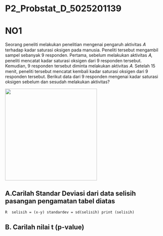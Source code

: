 # P2_Probstat_D_5025201139
# NO1
Seorang peneliti melakukan penelitian mengenai pengaruh aktivitas 𝐴 terhadap kadar saturasi oksigen pada manusia. Peneliti tersebut mengambil sampel sebanyak 9 responden. Pertama, sebelum melakukan aktivitas 𝐴, peneliti mencatat kadar saturasi oksigen dari 9 responden tersebut. Kemudian, 9 responden tersebut diminta melakukan aktivitas 𝐴. Setelah 15 menit, peneliti tersebut mencatat kembali kadar saturasi oksigen dari 9 responden tersebut. Berikut data dari 9 responden mengenai kadar saturasi oksigen sebelum dan sesudah melakukan aktivitas?

<img src= https://user-images.githubusercontent.com/74358409/170874495-dce7b56d-bfe2-4507-b6e7-c946d9aa02e7.png width="300">


## A.Carilah Standar Deviasi dari data selisih pasangan pengamatan tabel diatas

``R 
selisih = (x-y)
standardev = sd(selisih)
print (selisih)
``

## B. Carilah nilai t (p-value)
